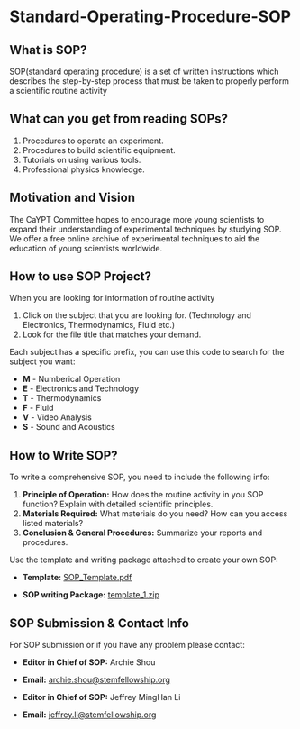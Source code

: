 # Standard-Operating-Procedure-SOP
## What is SOP?
  SOP(standard operating procedure) is a set of written instructions which describes the step-by-step process that must be taken to properly perform a scientific routine activity
  
## What can you get from reading SOPs?
  1. Procedures to operate an experiment.
  2. Procedures to build scientific equipment.
  3. Tutorials on using various tools.
  4. Professional physics knowledge.

## Motivation and Vision
  The CaYPT Committee hopes to encourage more young scientists to expand their understanding of experimental techniques by studying SOP. We offer a free online archive of experimental techniques to aid the education of young scientists worldwide.

## How to use SOP Project?
  When you are looking for information of routine activity
  1. Click on the subject that you are looking for. (Technology and Electronics, Thermodynamics, Fluid etc.)
  2. Look for the file title that matches your demand.
 
  Each subject has a specific prefix, you can use this code to search for the subject you want:
  * **M** - Numberical Operation
  * **E** - Electronics and Technology
  * **T** - Thermodynamics
  * **F** - Fluid
  * **V** - Video Analysis
  * **S** - Sound and Acoustics
 
  
## How to Write SOP?
  To write a comprehensive SOP, you need to include the following info:
1. **Principle of Operation:** How does the routine activity in you SOP function? Explain with detailed scientific principles.
2. **Materials Required:** What materials do you need? How can you access listed materials?
3. **Conclusion & General Procedures:** Summarize your reports and procedures.

Use the template and writing package attached to create your own SOP:

 * **Template:** [SOP_Template.pdf](https://github.com/CAYPTSOP/Standard-Operating-Procedure-SOP-/files/9610228/SOP_Template.pdf)

 * **SOP writing Package:** [template_1.zip](https://github.com/CAYPTSOP/Standard-Operating-Procedure-SOP-/files/9610240/template_1.zip)
 
 ## SOP Submission & Contact Info
For SOP submission or if you have any problem please contact:

* **Editor in Chief of SOP:** Archie Shou

* **Email:** archie.shou@stemfellowship.org

* **Editor in Chief of SOP:** Jeffrey MingHan Li

* **Email:** jeffrey.li@stemfellowship.org


 
